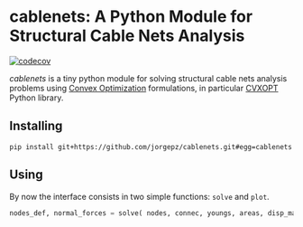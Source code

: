 # cablenets: A Python Module for Structural Cable Nets Analysis

[![codecov](https://codecov.io/gh/jorgepz/cablenets/graph/badge.svg?token=4HE7F6GB1Y)](https://codecov.io/gh/jorgepz/cablenets)

_cablenets_ is a tiny python module for solving structural cable nets analysis problems using [Convex Optimization](https://en.wikipedia.org/wiki/Convex_optimization) formulations, in particular [CVXOPT](https://cvxopt.org/) Python library.


## Installing

```
pip install git+https://github.com/jorgepz/cablenets.git#egg=cablenets
```

## Using

By now the interface consists in two simple functions: `solve` and `plot`.

```python
nodes_def, normal_forces = solve( nodes, connec, youngs, areas, disp_mat, fext_mat )
```

